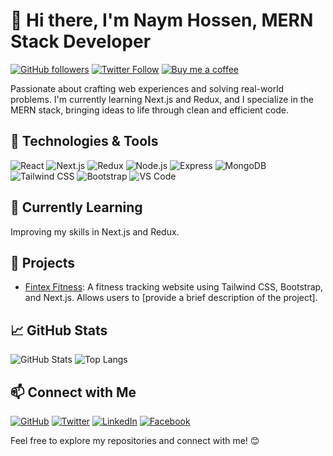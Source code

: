<!-- Header -->
# 👋 Hi there, I'm Naym Hossen, MERN Stack Developer
[![GitHub followers](https://img.shields.io/github/followers/naymhossen1b?style=social)](https://github.com/naymhossen1b)
[![Twitter Follow](https://img.shields.io/twitter/follow/naymhossen1b?style=social)](https://twitter.com/naymhossen1b)
[![Buy me a coffee](https://img.shields.io/badge/Buy%20me%20a%20coffee-naymhossen1b-orange?logo=buy-me-a-coffee)](https://www.buymeacoffee.com/naymhossen1b)

<!-- Introduction -->
Passionate about crafting web experiences and solving real-world problems. I'm currently learning Next.js and Redux, and I specialize in the MERN stack, bringing ideas to life through clean and efficient code.

<!-- Technologies & Tools -->
## 🔧 Technologies & Tools
![React](https://img.shields.io/badge/React.js-61DAFB?logo=react&logoColor=white)
![Next.js](https://img.shields.io/badge/Next.js-000000?logo=next.js&logoColor=white)
![Redux](https://img.shields.io/badge/Redux-764ABC?logo=redux&logoColor=white)
![Node.js](https://img.shields.io/badge/Node.js-339933?logo=node.js&logoColor=white)
![Express](https://img.shields.io/badge/Express.js-000000?logo=express&logoColor=white)
![MongoDB](https://img.shields.io/badge/MongoDB-47A248?logo=mongodb&logoColor=white)
![Tailwind CSS](https://img.shields.io/badge/Tailwind%20CSS-38B2AC?logo=tailwind-css&logoColor=white)
![Bootstrap](https://img.shields.io/badge/Bootstrap-7952B3?logo=bootstrap&logoColor=white)
![VS Code](https://img.shields.io/badge/VS%20Code-007ACC?logo=visual-studio-code&logoColor=white)

<!-- Currently Learning -->
## 🌱 Currently Learning
Improving my skills in Next.js and Redux.

<!-- Projects -->
## 🚀 Projects
- [Fintex Fitness](https://fintex-fitness.netlify.app): A fitness tracking website using Tailwind CSS, Bootstrap, and Next.js. Allows users to [provide a brief description of the project].

<!-- GitHub Stats -->
## 📈 GitHub Stats
![GitHub Stats](https://github-readme-stats.vercel.app/api?username=naymhossen1b&show_icons=true&count_private=true&hide=contribs)
![Top Langs](https://github-readme-stats.vercel.app/api/top-langs/?username=naymhossen1b&layout=compact)

<!-- Connect with Me -->
## 📫 Connect with Me
[![GitHub](https://img.shields.io/badge/GitHub-naymhossen1b-181717?logo=github&logoColor=white)](https://github.com/naymhossen1b)
[![Twitter](https://img.shields.io/badge/Twitter-naymhossen1b-1DA1F2?logo=twitter&logoColor=white)](https://twitter.com/naymhossen1b)
[![LinkedIn](https://img.shields.io/badge/LinkedIn-Naym%20Hossen-0077B5?logo=linkedin&logoColor=white)](https://www.linkedin.com/in/naymhossen1b/)
[![Facebook](https://img.shields.io/badge/Facebook-Naym%20Hossen-1877F2?logo=facebook&logoColor=white)](https://www.facebook.com/naymhossen1b/)

Feel free to explore my repositories and connect with me! 😊
